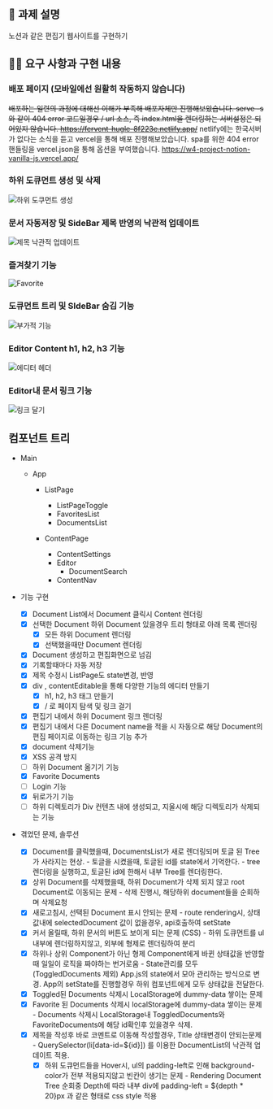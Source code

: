 ## 📌 과제 설명 
노션과 같은 편집기 웹사이트를 구현하기

## 👩‍💻 요구 사항과 구현 내용
### 배포 페이지 (모바일에선 원활히 작동하지 않습니다)
~~배포하는 일련의 과정에 대해선 이해가 부족해 배포자체만 진행해보았습니다.
serve -s 와 같이 404 error 코드일경우 / url 소스, 즉 index.html을 렌더링하는 서버설정은 되어있지 않습니다.
https://fervent-hugle-8f223e.netlify.app/~~
netlify에는 한국서버가 없다는 소식을 듣고 vercel을 통해 배포 진행해보았습니다. spa를 위한 404 error 핸들링을 vercel.json을 통해 옵션을 부여했습니다.
https://w4-project-notion-vanilla-js.vercel.app/

### 하위 도큐먼트 생성 및 삭제
![하위 도쿠먼트 생성](https://user-images.githubusercontent.com/75013334/132015241-e46cd31b-70b1-456f-92df-5258e6f0f142.gif)
### 문서 자동저장 및 SideBar 제목 반영의 낙관적 업데이트
![제목 낙관적 업데이트](https://user-images.githubusercontent.com/75013334/132015292-f187262b-62cd-4216-886f-361c5237703c.gif)
### 즐겨찾기 기능
![Favorite](https://user-images.githubusercontent.com/75013334/132015373-e0fb370e-193b-4caf-9998-df189863bb2e.gif)
### 도큐먼트 트리 및 SIdeBar 숨김 기능
![부가적 기능](https://user-images.githubusercontent.com/75013334/132015496-1a332de1-194e-402c-a6f8-c0b4210ba39e.gif)
### Editor Content h1, h2, h3 기능
![에디터 헤더](https://user-images.githubusercontent.com/75013334/132015551-924f8ab0-5d1d-4d17-817e-d34e4da5228e.gif)
### Editor내 문서 링크 기능
![링크 달기](https://user-images.githubusercontent.com/75013334/132015593-39b7c371-f6ba-4108-8771-b385330c39cb.gif)



## 컴포넌트 트리
 - Main
   - App
      -  ListPage
          - ListPageToggle
          - FavoritesList
          - DocumentsList
 
      -  ContentPage
          - ContentSettings
          - Editor
              - DocumentSearch 
          - ContentNav

- 기능 구현

  - [x] Document List에서 Document 클릭시 Content 렌더링
  - [x] 선택한 Document 하위 Document 있을경우 트리 형태로 아래 목록 렌더링
    - [x] 모든 하위 Document 렌더링
    - [x] 선택했을때만 Document 렌더링
  - [x] Document 생성하고 편집화면으로 넘김
  - [x] 기록할때마다 자동 저장
  - [x] 제목 수정시 ListPage도 state변경, 반영
  - [x] div , contentEditable을 통해 다양한 기능의 에디터 만들기
    - [x] h1, h2, h3 태그 만들기
    - [x] / 로 페이지 탐색 및 링크 걸기
  - [x] 편집기 내에서 하위 Document 링크 렌더링
  - [x] 편집기 내에서 다른 Document name을 적을 시 자동으로 해당 Document의 편집 페이지로 이동하는 링크 기능 추가
  - [x] document 삭제기능
  - [x] XSS 공격 방지
  - [ ] 하위 Document 옮기기 기능
  - [x] Favorite Documents
  - [ ] Login 기능
  - [x] 뒤로가기 기능
  - [ ] 하위 디렉토리가 Div 컨텐츠 내에 생성되고, 지울시에 해당 디렉토리가 삭제되는 기능

- 겪었던 문제, 솔루션
  - [x] Document를 클릭했을때, DocumentsList가 새로 렌더링되며 토글 된 Tree가 사라지는 현상. 
              - 토글을 시켰을때, 토글된 id를 state에서 기억한다.
              - tree 렌더링을 실행하고, 토글된 id에 한해서 내부 Tree를 렌더링한다.
  - [x] 상위 Document를 삭제했을때, 하위 Document가 삭제 되지 않고 root Document로 이동되는 문제
              - 삭제 진행시, 해당하위 document들을 순회하며 삭제요청
  - [x] 새로고침시, 선택된 Document 표시 안되는 문제
              - route rendering시, 상태 값내에 selectedDocument 값이 없을경우, api호출하여 setState
  - [x] 커서 올릴때, 하위 문서의 버튼도 보이게 되는 문제 (CSS)
              - 하위 도큐먼트를 ul 내부에 렌더링하지않고, 외부에 형제로 렌더링하여 분리 
  - [x] 하위나 상위 Component가 아닌 형제 Component에게 바뀐 상태값을 반영할때 일일이 로직을 짜야하는 번거로움
              - State관리를 모두(ToggledDocuments 제외)  App.js의 state에서 모아 관리하는 방식으로 변경. App의 setState를 진행할경우 하위 컴포넌트에게 모두 상태값을 전달한다.
  - [x] Toggled된 Documents 삭제시 LocalStorage에 dummy-data 쌓이는 문제
  - [x] Favorite 된 Documents 삭제시 localStorage에 dummy-data 쌓이는 문제
              - Documents 삭제시 LocalStorage내 ToggledDocuments와 FavoriteDocuments에 해당 id확인후 있을경우 삭제. 
  - [x] 제목을 작성후 바로 코멘트로 이동해 작성할경우, Title 상태변경이 안되는문제
              - QuerySelector(li[data-id=${id}]) 를 이용한 DocumentList의 낙관적 업데이트 적용.
    - [x] 하위 도큐먼트들을 Hover시, ul의 padding-left로 인해 background-color가 전부 적용되지않고 빈칸이 생기는 문제
              - Rendering Document Tree 순회중 Depth에 따라 내부 div에 padding-left = ${depth * 20}px 과 같은 형태로 css style 적용